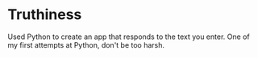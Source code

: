# Truthiness
Used Python to create an app that responds to the text you enter.  One of my first attempts at Python, don't be too harsh.
